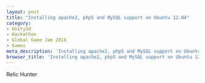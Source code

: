 ```yaml
---
layout: post
title: "Installing apache2, php5 and MySQL support on Ubuntu 12.04"
category: 
- Unity3d
- Hackathon
- Global Game Jam 2016
- Games
meta_description: 'Installing apache2, php5 and MySQL support on Ubuntu 12.04'
browser_title: 'Installing apache2, php5 and MySQL support on Ubuntu 12.04'
---
```


Relic Hunter